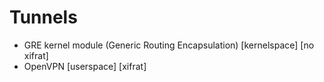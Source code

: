# Tunnels
- GRE kernel module (Generic Routing Encapsulation) [kernelspace] [no xifrat]
- OpenVPN [userspace] [xifrat]